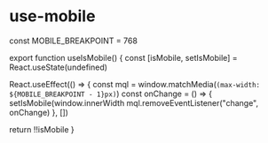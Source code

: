 # use-mobile

const MOBILE_BREAKPOINT = 768

export function useIsMobile() {
  const [isMobile, setIsMobile] = React.useState(undefined)

  React.useEffect(() => {
    const mql = window.matchMedia(`(max-width: ${MOBILE_BREAKPOINT - 1}px)`)
    const onChange = () => {
      setIsMobile(window.innerWidth  mql.removeEventListener("change", onChange)
  }, [])

  return !!isMobile
}